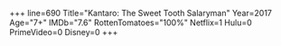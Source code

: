 +++
line=690
Title="Kantaro: The Sweet Tooth Salaryman"
Year=2017
Age="7+"
IMDb="7.6"
RottenTomatoes="100%"
Netflix=1
Hulu=0
PrimeVideo=0
Disney=0
+++

